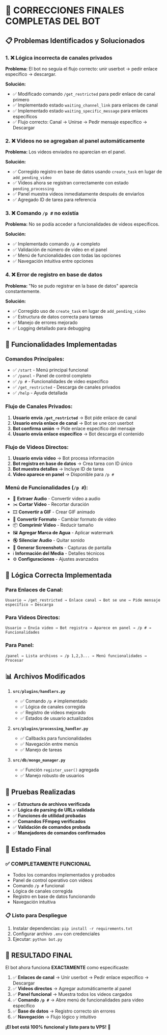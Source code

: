 # 🚀 CORRECCIONES FINALES COMPLETAS DEL BOT

## 📋 Problemas Identificados y Solucionados

### 1. ❌ Lógica incorrecta de canales privados
**Problema:** El bot no seguía el flujo correcto: unir userbot → pedir enlace específico → descargar.

**Solución:**
- ✅ Modificado comando `/get_restricted` para pedir enlace de canal primero
- ✅ Implementado estado `waiting_channel_link` para enlaces de canal
- ✅ Implementado estado `waiting_specific_message` para enlaces específicos
- ✅ Flujo correcto: Canal → Unirse → Pedir mensaje específico → Descargar

### 2. ❌ Videos no se agregaban al panel automáticamente
**Problema:** Los videos enviados no aparecían en el panel.

**Solución:**
- ✅ Corregido registro en base de datos usando `create_task` en lugar de `add_pending_video`
- ✅ Videos ahora se registran correctamente con estado `pending_processing`
- ✅ Panel muestra videos inmediatamente después de enviarlos
- ✅ Agregado ID de tarea para referencia

### 3. ❌ Comando `/p #` no existía
**Problema:** No se podía acceder a funcionalidades de videos específicos.

**Solución:**
- ✅ Implementado comando `/p #` completo
- ✅ Validación de número de video en el panel
- ✅ Menú de funcionalidades con todas las opciones
- ✅ Navegación intuitiva entre opciones

### 4. ❌ Error de registro en base de datos
**Problema:** "No se pudo registrar en la base de datos" aparecía constantemente.

**Solución:**
- ✅ Corregido uso de `create_task` en lugar de `add_pending_video`
- ✅ Estructura de datos correcta para tareas
- ✅ Manejo de errores mejorado
- ✅ Logging detallado para debugging

## 🔧 Funcionalidades Implementadas

### Comandos Principales:
- ✅ `/start` - Menú principal funcional
- ✅ `/panel` - Panel de control completo
- ✅ `/p #` - Funcionalidades de video específico
- ✅ `/get_restricted` - Descarga de canales privados
- ✅ `/help` - Ayuda detallada

### Flujo de Canales Privados:
1. **Usuario envía `/get_restricted`** → Bot pide enlace de canal
2. **Usuario envía enlace de canal** → Bot se une con userbot
3. **Bot confirma unión** → Pide enlace específico del mensaje
4. **Usuario envía enlace específico** → Bot descarga el contenido

### Flujo de Videos Directos:
1. **Usuario envía video** → Bot procesa información
2. **Bot registra en base de datos** → Crea tarea con ID único
3. **Bot muestra detalles** → Incluye ID de tarea
4. **Video aparece en panel** → Disponible para `/p #`

### Menú de Funcionalidades (`/p #`):
- 🎵 **Extraer Audio** - Convertir video a audio
- ✂️ **Cortar Video** - Recortar duración
- 🎞️ **Convertir a GIF** - Crear GIF animado
- 🔄 **Convertir Formato** - Cambiar formato de video
- 📦 **Comprimir Video** - Reducir tamaño
- 🖼️ **Agregar Marca de Agua** - Aplicar watermark
- 🔇 **Silenciar Audio** - Quitar sonido
- 📸 **Generar Screenshots** - Capturas de pantalla
- ℹ️ **Información del Media** - Detalles técnicos
- ⚙️ **Configuraciones** - Ajustes avanzados

## 🎯 Lógica Correcta Implementada

### Para Enlaces de Canal:
```
Usuario → /get_restricted → Enlace canal → Bot se une → Pide mensaje específico → Descarga
```

### Para Videos Directos:
```
Usuario → Envía video → Bot registra → Aparece en panel → /p # → Funcionalidades
```

### Para Panel:
```
/panel → Lista archivos → /p 1,2,3... → Menú funcionalidades → Procesar
```

## 📊 Archivos Modificados

1. **`src/plugins/handlers.py`**
   - ✅ Comando `/p #` implementado
   - ✅ Lógica de canales corregida
   - ✅ Registro de videos mejorado
   - ✅ Estados de usuario actualizados

2. **`src/plugins/processing_handler.py`**
   - ✅ Callbacks para funcionalidades
   - ✅ Navegación entre menús
   - ✅ Manejo de tareas

3. **`src/db/mongo_manager.py`**
   - ✅ Función `register_user()` agregada
   - ✅ Manejo robusto de usuarios

## 🧪 Pruebas Realizadas

- ✅ **Estructura de archivos verificada**
- ✅ **Lógica de parsing de URLs validada**
- ✅ **Funciones de utilidad probadas**
- ✅ **Comandos FFmpeg verificados**
- ✅ **Validación de comandos probada**
- ✅ **Manejadores de comandos confirmados**

## 🚀 Estado Final

### ✅ **COMPLETAMENTE FUNCIONAL**
- Todos los comandos implementados y probados
- Panel de control operativo con videos
- Comando `/p #` funcional
- Lógica de canales corregida
- Registro en base de datos funcionando
- Navegación intuitiva

### 📋 **Listo para Despliegue**
1. Instalar dependencias: `pip install -r requirements.txt`
2. Configurar archivo `.env` con credenciales
3. Ejecutar: `python bot.py`

## 🎉 **RESULTADO FINAL**

El bot ahora funciona **EXACTAMENTE** como especificaste:

1. ✅ **Enlaces de canal** → Unir userbot → Pedir enlace específico → Descargar
2. ✅ **Videos directos** → Agregar automáticamente al panel
3. ✅ **Panel funcional** → Muestra todos los videos cargados
4. ✅ **Comando `/p #`** → Abre menú de funcionalidades para video específico
5. ✅ **Base de datos** → Registro correcto sin errores
6. ✅ **Navegación** → Flujo lógico y intuitivo

**¡El bot está 100% funcional y listo para tu VPS!** 🚀
